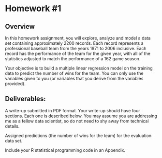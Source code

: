 # Homework #1

## Overview

In this homework assignment, you will explore, analyze and model a data set containing approximately 2200
records. Each record represents a professional baseball team from the years 1871 to 2006 inclusive. Each record
has the performance of the team for the given year, with all of the statistics adjusted to match the performance of
a 162 game season.

Your objective is to build a multiple linear regression model on the training data to predict the number of wins
for the team. You can only use the variables given to you (or variables that you derive from the variables
provided).

## Deliverables:

A write-up submitted in PDF format. Your write-up should have four sections. Each one is described
below. You may assume you are addressing me as a fellow data scientist, so do not need to shy away
from technical details.

Assigned predictions (the number of wins for the team) for the evaluation data set.

Include your R statistical programming code in an Appendix.
